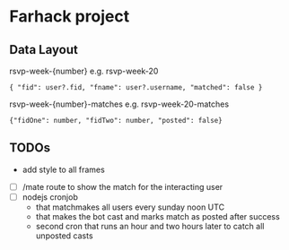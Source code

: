 # Farhack project

## Data Layout

rsvp-week-{number} e.g. rsvp-week-20

```
{ "fid": user?.fid, "fname": user?.username, "matched": false }
```

rsvp-week-{number}-matches e.g. rsvp-week-20-matches
```
{"fidOne": number, "fidTwo": number, "posted": false}
```

## TODOs

- add style to all frames
- [ ] /mate route to show the match for the interacting user
- [ ] nodejs cronjob 
  - that matchmakes all users every sunday noon UTC
  - that makes the bot cast and marks match as posted after success
  - second cron that runs an hour and two hours later to catch all unposted casts